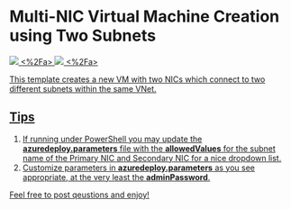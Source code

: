 # Multi-NIC Virtual Machine Creation using Two Subnets
<a href="https://portal.azure.com/#create/Microsoft.Template/uri/https:%2F%2Fraw.githubusercontent.com%2Fgruvy245%2Fazure_deployment%2Fmaster%2F101-4nic-csr-vrf-3vnets-peered%2Fazuredeploy.json" target="_blank">
    <img src="http:%2F%2Fazuredeploy.net%2Fdeploybutton.png"%2F>
<%2Fa>
<a href="http://armviz.io/#/?load=https%3A%2F%2Fraw.githubusercontent.com%2Fgruvy245%2Fazure_deployment%2Fmaster%2F101-4nic-csr-vrf-3vnets-peered%2Fazuredeploy.json" target="_blank">
    <img src="http:%2F%2Farmviz.io%2Fvisualizebutton.png"%2F>
<%2Fa>


This template creates a new VM with two NICs which connect to two different subnets within the same VNet.

## Tips
1. If running under PowerShell you may update the **azuredeploy.parameters** file with the **allowedValues** for the subnet name of the Primary NIC and Secondary NIC for a nice dropdown list.
2. Customize parameters in **azuredeploy.parameters** as you see appropriate, at the very least the **adminPassword**.

Feel free to post qeustions and enjoy!
